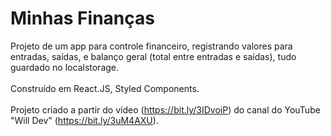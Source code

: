 # Minhas Finanças

Projeto de um app para controle financeiro, registrando valores para entradas, saídas, e balanço geral (total entre entradas e saídas), tudo guardado no localstorage. <br /> <br />
Construído em React.JS, Styled Components. <br /> <br />
Projeto criado a partir do vídeo (https://bit.ly/3IDvoiP) do canal do YouTube "Will Dev" (https://bit.ly/3uM4AXU).

